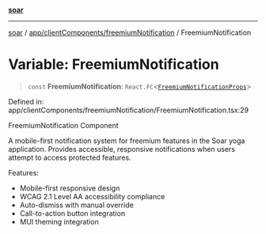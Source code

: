 [**soar**](../../../../README.md)

***

[soar](../../../../modules.md) / [app/clientComponents/freemiumNotification](../README.md) / FreemiumNotification

# Variable: FreemiumNotification

> `const` **FreemiumNotification**: `React.FC`\<[`FreemiumNotificationProps`](../types/interfaces/FreemiumNotificationProps.md)\>

Defined in: app/clientComponents/freemiumNotification/FreemiumNotification.tsx:29

FreemiumNotification Component

A mobile-first notification system for freemium features in the Soar yoga application.
Provides accessible, responsive notifications when users attempt to access protected features.

Features:
- Mobile-first responsive design
- WCAG 2.1 Level AA accessibility compliance
- Auto-dismiss with manual override
- Call-to-action button integration
- MUI theming integration
